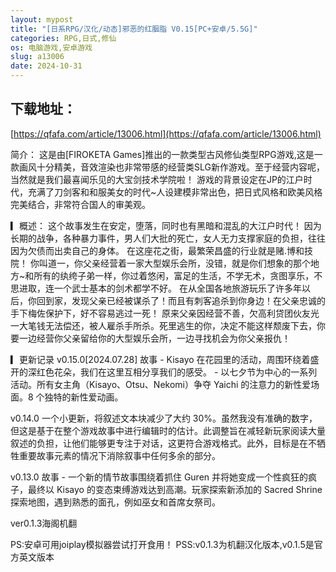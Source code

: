 ```yaml
---
layout: mypost
title: "[日系RPG/汉化/动态]邪恶的红胭脂 V0.15[PC+安卓/5.5G]"
categories: RPG,日式,修仙
os: 电脑游戏,安卓游戏
slug: a13006
date: 2024-10-31
---
```


## 下载地址：

[https://qfafa.com/article/13006.html](https://qfafa.com/article/13006.html)

简介：
 这是由\[FIROKETA Games\]推出的一款类型古风修仙类型RPG游戏,这是一款画风十分精美，音效渲染也非常带感的经营类SLG新作游戏。至于经营内容呢，当然就是我们最喜闻乐见的大宝剑技术学院啦！
 游戏的背景设定在JP的江户时代，充满了刀剑客和和服美女的时代~人设建模非常出色，把日式风格和欧美风格完美结合，非常符合国人的审美观。

▎概述：
 这个故事发生在安定，堕落，同时也有黑暗和混乱的大江户时代！
因为长期的战争，各种暴力事件，男人们大批的死亡，女人无力支撑家庭的负担，往往因为欠债而出卖自己的身体。
 在这座花之街，最繁荣昌盛的行业就是赌.博和技院！
 你叫道一，你父亲经营着一家大型娱乐会所，没错，就是你们想象的那个地方~和所有的纨绔子弟一样，你过着悠闲，富足的生活，不学无术，贪图享乐，不思进取，连一个武士基本的剑术都学不好。
 在从全国各地旅游玩乐了许多年以后，你回到家，发现父亲已经被谋杀了！而且有刺客追杀到你身边！在父亲忠诚的手下梅佐保护下，好不容易逃过一死！
 原来父亲因经营不善，欠高利贷团伙友光一大笔钱无法偿还，被人雇杀手所杀。死里逃生的你，决定不能这样颓废下去，你要一边经营你父亲留给你的大型娱乐会所，一边寻找机会为你父亲报仇！

▎更新记录
v0.15.0\[2024.07.28\]
故事
\- Kisayo 在花园里的活动，周围环绕着盛开的深红色花朵，我们在这里互相分享我们的感受。
\- 以七夕节为中心的一系列活动。所有女主角（Kisayo、Otsu、Nekomi）争夺 Yaichi 的注意力的新性爱场面。8 个独特的新性爱动画。

v0.14.0
一个小更新，将叙述文本块减少了大约 30%。虽然我没有准确的数字，但这是基于在整个游戏故事中进行编辑时的估计。此调整旨在减轻新玩家阅读大量叙述的负担，让他们能够更专注于对话，这更符合游戏格式。此外，目标是在不牺牲重要故事元素的情况下消除叙事中任何多余的部分。

v0.13.0
故事
\- 一个新的情节故事围绕着抓住 Guren 并将她变成一个性疯狂的疯子，最终以 Kisayo 的变态束缚游戏达到高潮。玩家探索新添加的 Sacred Shrine 探索地图，遇到熟悉的面孔，例如巫女和首席女祭司。

ver0.1.3海阁机翻

PS:安卓可用joiplay模拟器尝试打开食用！ PSS:v0.1.3为机翻汉化版本,v0.1.5是官方英文版本